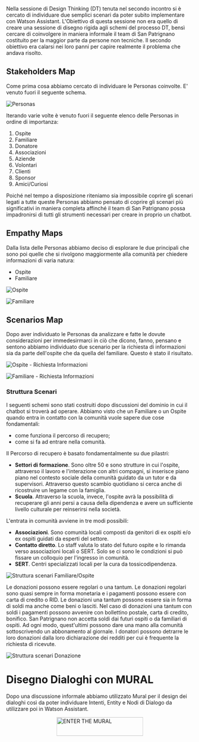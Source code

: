 Nella sessione di Design Thinking (DT) tenuta nel secondo incontro si è cercato di individuare due semplici scenari da poter subito implementare con Watson Assistant. L'Obiettivo di questa sessione non era quello di creare una sessione di disegno rigida agli schemi del processo DT, bensì cercare di coinvolgere in maniera informale il team di San Patrignano costituito per la maggior parte da persone non tecniche. Il secondo obiettivo era calarsi nei loro panni per capire realmente il problema che andava risolto.

## Stakeholders Map

Come prima cosa abbiamo cercato di individuare le Personas coinvolte. E' venuto fuori il seguente schema.

![Personas](designthinking/thumbnails/Personas.jpg?raw=true)

Iterando varie volte è venuto fuori il seguente elenco delle Personas in ordine di importanza:

1. Ospite
2. Familiare
3. Donatore
4. Associazioni
5. Aziende
6. Volontari
7. Clienti
8. Sponsor
9. Amici/Curiosi

Poiché nel tempo a disposizione riteniamo sia impossibile coprire gli scenari legati a tutte queste Personas abbiamo pensato di coprire gli scenari più significativi in maniera completa affinché il team di San Patrignano possa impadronirsi di tutti gli strumenti necessari per creare in proprio un chatbot.

## Empathy Maps

Dalla lista delle Personas abbiamo deciso di esplorare le due principali che sono poi quelle che si rivolgono maggiormente alla comunità per chiedere informazioni di varia natura:

* Ospite
* Familiare

![Ospite](designthinking/thumbnails/Ospite.jpg?raw=true)

![Familiare](designthinking/thumbnails/Familiare.jpg?raw=true)

## Scenarios Map

Dopo aver individuato le Personas da analizzare e fatte le dovute considerazioni per immedesirmarci in ciò che dicono, fanno, pensano e sentono abbiamo individuato due scenario per la richiesta di informazioni sia da parte dell'ospite che da quella del familiare. Questo è stato il risultato.

![Ospite - Richiesta Informazioni](designthinking/thumbnails/Ospite-RichiestaInformazione.jpg?raw=true)

![Familiare - Richiesta Informazioni](designthinking/thumbnails/Familiare-RichiestaInformazione.jpg?raw=true)

### Struttura Scenari

I seguenti schemi sono stati costruiti dopo discussioni del dominio in cui il chatbot si troverà ad operare. Abbiamo visto che un Familiare o un Ospite quando entra in contatto con la comunità vuole sapere due cose fondamentali:

* come funziona il percorso di recupero;
* come si fa ad entrare nella comunità.

Il Percorso di recupero è basato fondamentalmente su due pilastri:

* **Settori di formazione**. Sono oltre 50 e sono strutture in cui l'ospite, attraverso il lavoro e l'interazione con altri compagni, si inserisce piano piano nel contesto sociale della comunità guidato da un tutor e da supervisori. Attraverso questo scambio quotidiano si cerca anche di ricostruire un legame con la famiglia. 
* **Scuola**. Attraverso la scuola, invece, l'ospite avrà la possibilità di recuperare gli anni persi a causa della dipendenza e avere un sufficiente livello culturale per reinserirsi nella società.

L'entrata in comunità avviene in tre modi possibili:

* **Associazioni**. Sono comunità locali composti da genitori di ex ospiti e/o ex ospiti guidati da esperti del settore.
* **Contatto diretto**. Lo staff valuta lo stato del futuro ospite e lo rimanda verso associazioni locali o SERT. Solo se ci sono le condizioni si può fissare un colloquio per l'ingresso in comunità.
* **SERT**. Centri specializzati locali per la cura da tossicodipendenza.

![Struttura scenari Familiare/Ospite](designthinking/thumbnails/Struttura_Scenario_Ospite_Familiare.jpg?raw=true)

Le donazioni possono essere regolari o una tantum. Le donazioni regolari sono quasi sempre in forma monetaria e i pagamenti possono essere con carta di credito o RID. Le donazioni una tantum possono essere sia in forma di soldi ma anche come beni o lasciti. Nel caso di donazioni una tantum con soldi i pagamenti possono avvenire con bollettino postale, carta di credito, bonifico. San Patrignano non accetta soldi dai futuri ospiti o da familiari di ospiti. Ad ogni modo, quest'ultimi possono dare una mano alla comunità sottoscrivendo un abbonamento al giornale. I donatori possono detrarre le loro donazioni dalla loro dichiarazione dei redditi per cui è frequente la richiesta di ricevute.

![Struttura scenari Donazione](designthinking/thumbnails/Struttura_Scenario_Donazioni.jpg?raw=true)

# Disegno Dialoghi con MURAL

Dopo una discussione informale abbiamo utilizzato Mural per il design dei dialoghi così da poter individuare Intenti, Entity e Nodi di Dialogo da utilizzare poi in Watson Assistant.

<a href="https://app.mural.co/t/bringyourhomeinthecognitiveera1272/m/bringyourhomeinthecognitiveera1272/1552035557839/9baeae887d99f31b48562411bc4660faab318f9c" target="_blank" rel="noopener noreferrer" style="transform: translate(-50%, -50%);top: 50%;left: 50%; position: absolute; z-index: 30; border: none; display: block; height: 50px; background: transparent;"> <img src="https://app.mural.co/static/images/btn-enter-mural.svg" alt="ENTER THE MURAL" width="233" height="50"> </a> <p style="margin-top: 10px;margin-bottom: 60px;line-height: 24px; font-size: 16px;font-family: Proxima Nova, sans-serif;font-weight: 400; color: #888888;"/>

